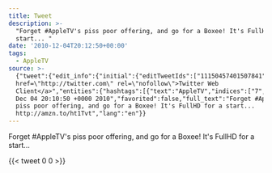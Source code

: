 ```yaml
---
title: Tweet
description: >-
  "Forget #AppleTV's piss poor offering, and go for a Boxee! It's FullHD for a
  start... "
date: '2010-12-04T20:12:50+00:00'
tags:
  - AppleTV
source: >-
  {"tweet":{"edit_info":{"initial":{"editTweetIds":["11150457401507841"],"editableUntil":"2010-12-04T21:10:50.867Z","editsRemaining":"5","isEditEligible":true}},"retweeted":false,"source":"<a
  href=\"http://twitter.com\" rel=\"nofollow\">Twitter Web
  Client</a>","entities":{"hashtags":[{"text":"AppleTV","indices":["7","15"]}],"symbols":[],"user_mentions":[],"urls":[]},"display_text_range":["0","106"],"favorite_count":"0","id_str":"11150457401507841","truncated":false,"retweet_count":"0","id":"11150457401507841","created_at":"Sat
  Dec 04 20:10:50 +0000 2010","favorited":false,"full_text":"Forget #AppleTV's
  piss poor offering, and go for a Boxee! It's FullHD for a start...
  http://amzn.to/ht1Tvt","lang":"en"}}
---
```

Forget #AppleTV's piss poor offering, and go for a Boxee! It's FullHD for a start... 
    
{{< tweet 0 0 >}}
    

